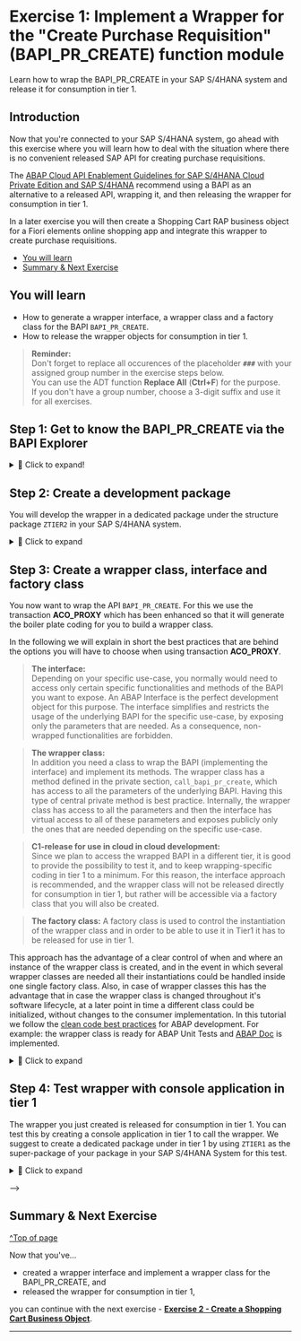 # Exercise 1: Implement a Wrapper for the "Create Purchase Requisition" (BAPI_PR_CREATE) function module
<!-- description --> Learn how to wrap the BAPI_PR_CREATE in your SAP S/4HANA system and release it for consumption in tier 1.


## Introduction
Now that you're connected to your SAP S/4HANA system, go ahead with this exercise where you will learn how to deal with the situation where there is no convenient released SAP API for creating purchase requisitions. 

The [ABAP Cloud API Enablement Guidelines for SAP S/4HANA Cloud Private Edition and SAP S/4HANA](https://www.sap.com/documents/2023/05/b0bd8ae6-747e-0010-bca6-c68f7e60039b.html) recommend using a BAPI as an alternative to a released API, wrapping it, and then releasing the wrapper for consumption in tier 1. 

In a later exercise you will then create a Shopping Cart RAP business object for a Fiori elements online shopping app and integrate this wrapper to create purchase requisitions.

- [You will learn](#you-will-learn)
- [Summary & Next Exercise](#summary--next-exercise)  


## You will learn
- How to generate a wrapper interface, a wrapper class and a factory class for the BAPI `BAPI_PR_CREATE`.
- How to release the wrapper objects for consumption in tier 1.

> **Reminder:**   
> Don't forget to replace all occurences of the placeholder **`###`** with your assigned group number in the exercise steps below.  
> You can use the ADT function **Replace All** (**Ctrl+F**) for the purpose.   
> If you don't have a group number, choose a 3-digit suffix and use it for all exercises.


## Step 1: Get to know the BAPI_PR_CREATE via the BAPI Explorer

<details>
  <summary>🔵 Click to expand!</summary>
  
The first step is to look for a suitable non-released API to create purchase requisitions. You can use the BAPI Explorer for this purpose. Connect to the backend of your SAP S/4HANA system and start transaction `BAPI`. For the purpose of this tutorial, we will use the non-released BAPI `BAPI_PR_CREATE`: switch to the **Alphabetical** view (1), look for the Business Object `PurchaseRequisition` (2), find and click on the method `CreateFromData1` (3). You can see that its function module is the `BAPI_PR_CREATE` (4).

<!-- ![BAPI explorer](images/bapi_explorer.png) -->
<img alt="BAPI explorer" src="images/bapi_explorer.png" width="70%">

In the **Documentation** tab you can find more information on what the BAPI is used for (in this case: to create purchase requisitions) and you can find examples for various scenarios and how to fill the respective parameter values.

In the **Tools** section you can click on the **Function Builder** and then click on **Display** to see the required parameters:

<!-- ![BAPI explorer - Tools](images/bapi_explorer-tools.png) -->
<img alt="BAPI explorer - Tools" src="images/bapi_explorer-tools.png" width="70%">

<!-- ![BAPI explorer - Function Builder](images/bapi_explorer-function_builder.png) -->
<img alt="BAPI explorer - Function Builder" src="images/bapi_explorer-function_builder.png" width="70%">

>The `BAPI_PR_CREATE` has a `TESTRUN` parameter that can be used to call the BAPI in validation mode. Some BAPI have a similar test mode that can be used to validate input data. It is best practice to make use of this test mode, if available, as we will address in more details in a later [tutorial](/exercises/ex5/Readme.md) of this group.

</details>

## Step 2: Create a development package

You will develop the wrapper in a dedicated package under the structure package `ZTIER2` in your SAP S/4HANA system.

<details>
  <summary>🔵 Click to expand</summary>
  
In ADT, open your SAP S/4HANA system project folder, right click on it and select **New** > **ABAP Package** and input the Name `Z_TIER2_###` the superpackage `ZTIER2` and a Description, e.g. `Package Tier2` :

<!-- ![Create Tier 2 package](images/create_tier2_package.png) -->
<img alt="Create Tier 2 package" src="images/create_tier2_package_2.png" width="70%">

Select **Add to favorite packages** for easy access later on. Keep the Package Type as **Development** and click on **Next**. Do not change anything in the following wizard window (where the software component HOME is selected), and click on **Next**.

Create a new transport request and give it a meaningful name such as `Tier2 development - Group ###` so that it can be more easily identified. Then click on **Finish**. The package will be created.

<!-- ![Create Tier 2 transport](images/create_tier2_package.png) -->
<img alt="Create Tier 2 package" src="images/create_tier2_package_2.png" width="70%">

</details>  

## Step 3: Create a wrapper class, interface and factory class

You now want to wrap the API `BAPI_PR_CREATE`. For this we use the transaction **ACO_PROXY** which has been enhanced so that it will generate the boiler plate coding for you to build a wrapper class.   

In the following we will explain in short the best practices that are behind the options you will have to choose when using transaction **ACO_PROXY**.  

> **The interface:**     
> Depending on your specific use-case, you normally would need to access only certain specific functionalities and methods of the BAPI you want to expose. An ABAP Interface is the perfect development object for this purpose. The interface simplifies and restricts the usage of the underlying BAPI for the specific use-case, by exposing only the parameters that are needed. As a consequence, non-wrapped functionalities are forbidden.

> **The wrapper class:**    
> In addition you need a class to wrap the BAPI (implementing the interface) and implement its methods. The wrapper class has a method defined in the private section, `call_bapi_pr_create`, which has access to all the parameters of the underlying BAPI. Having this type of central private method is best practice. Internally, the wrapper class has access to all the parameters and then the interface has virtual access to all of these parameters and exposes publicly only the ones that are needed depending on the specific use-case. 

> **C1-release for use in cloud in cloud development:**    
> Since we plan to access the wrapped BAPI in a different tier, it is good to provide the possibility to test it, and to keep wrapping-specific coding in tier 1 to a minimum. For this reason, the interface approach is recommended, and the wrapper class will not be released directly for consumption in tier 1, but rather will be accessible via a factory class that you will also be created.

> **The factory class:**
> A factory class is used to control the instantiation of the wrapper class and in order to be able to use it in Tier1 it has to be released for use in tier 1. 

This approach has the advantage of a clear control of when and where an instance of the wrapper class is created, and in the event in which several wrapper classes are needed all their instantiations could be handled inside one single factory class.  Also, in case of wrapper classes this has the advantage that in case the wrapper class is changed throughout it's software lifecycle, at a later point in time a different class could be initialized, without changes to the consumer implementation. In this tutorial we follow the [clean code best practices](https://blogs.sap.com/2022/05/05/how-to-enable-clean-code-checks-for-abap/) for ABAP development. For example: the wrapper class is ready for ABAP Unit Tests and [ABAP Doc](https://blogs.sap.com/2013/04/29/abap-doc/) is implemented.


<details>
  <summary>🔵 Click to expand</summary>

1. To create the interface, the class and the factory class for your BAPI start transaction ACO_PROXY.

    <!-- ![Start ACO_PROXY](images/start_aco_proxy_2.png) -->
    <img alt="Start ACO_PROXY" src="images/start_aco_proxy_2.png" width="100%"> 

2. Enter the following values

  **A. Function Modules**    
      - Here you can select one or more function modules that will be wrapped by one single class. Please enter here only `BAPI_PR_CREATE`.  
        
   **B. Specify repository object names**    
      - **Name of a proxy class**: Enter a name for the wrapper class, e.g. `ZCL_WRAP_BAPI_PR_###`.   
      - **Package**: Select `TEST_TIER2_###`.     ⚠️⚠️⚠️  (We use a package TEST_TIER2_### instead of ZTIER2_### as a workaround due to a bug in ACO_PROXY)
      - **Create Interface**: Check the check box and choose a name for the interface, e.g. `ZIF_WRAP_BAPI_PR_###`  
      - **Create Factory Class**: Check the check box and choose a name for the factory class, e.g. `ZCL_F_WRAP_BAPI_PR_###`   

   **C. Options**   
      - Choose the radio-button **Class-Based Exceptions**       
      - Check the check box **Do not create Shadows of C1 Released Types**       
      - Check the check box **C1 Release**       
      - Check the check box **Create Private Methods**          

  and press F3 to continue.

3. Press the green check mark or **F8** to continue
   
4. Select optional values

   Transaction **ACO_PROXY** offers you to un-select optional values that shall not be part of the public interface.

   Only leave the following optional parameters of the 'BAPI_PR_CREATE' selected
   
   - NUMBER  
   - PRHEADEREXP  
   - PRHEADER  
   - PRHEADERX  
   - TESTRUN  
   - PRITEMX  
   - RETURN  

   and un-select all other optional parameters.   

   <img alt="Select optional parameters 1" src="images/rap640_parameter_010.png" width="70%">

   <img alt="Select optional parameters 2" src="images/rap640_parameter_020.png" width="70%">

   <img alt="Select optional parameters 3" src="images/rap640_parameter_030.png" width="70%">

</details>   

## Step 4: Test wrapper with console application in tier 1

The wrapper you just created is released for consumption in tier 1. You can test this by creating a console application in tier 1 to call the wrapper. We suggest to create a dedicated package under in tier 1 by using `ZTIER1` as the super-package of your package in your SAP S/4HANA System for this test.

<details>
  <summary>🔵 Click to expand</summary>  

1. In ADT, open your SAP S/4HANA system project folder, navigate to the structure package **`ZTIER1`**, right click on it and select **New** > **ABAP Package** and input the Name **`Z_PURCHASE_REQ_TEST_###`** and a Description:

<!-- ![Create test package](images/create_test_package.png) -->
<img alt="Create test package" src="images/create_test_package.png" width="70%">        

2. Click on **Next** and then **Next** again. Select a suitable transport request (or create a new one if needed) and then click on **Finish**. Now you can create the class for the console application. Right click on the newly created package and select **New** > **ABAP Class** and input the Name `ZCL_BAPI_WRAP_TEST_###` and a Description:

<!-- ![Create test class](images/create_test_class.png) -->
<img alt="Create test class" src="images/create_test_class.png" width="70%">

3. Click on **Next**, select a suitable transport request (or create a new one if needed) and then click on **Finish**.

4. You can check that the newly created class is a tier 1 class by checking that the **ABAP Language Version** is `ABAP Language for Cloud Development` in the **Properties** > **General** tab:

<!-- ![Console application language](images/console_application_language.png) -->
<img alt="Console application language" src="images/console_application_language.png" width="70%">

5. Implement the newly created class as shown below. The class calls the wrapper factory class and, given some input parameter values like the delivery date and the item price, creates a purchase requisition for that specific item and prints the information to the console.   
         
 <details>
  <summary>🟡📄 Click to expand and view or copy the source code!</summary>

```ABAP

CLASS zcl_bapi_wrap_test_### DEFINITION
  PUBLIC
  FINAL
  CREATE PUBLIC .

  PUBLIC SECTION.
  INTERFACES if_oo_adt_classrun .
  PROTECTED SECTION.
  PRIVATE SECTION.
ENDCLASS.



CLASS zcl_bapi_wrap_test_### IMPLEMENTATION.
METHOD if_oo_adt_classrun~main.

    DATA pr_returns TYPE bapirettab.

    DATA prheader TYPE zif_wrap_bapi_pr_###=>bapimereqheader .
    DATA prheaderx TYPE zif_wrap_bapi_pr_###=>bapimereqheaderx .
    DATA number  TYPE zif_wrap_bapi_pr_###=>banfn  .
    DATA pritem  TYPE zif_wrap_bapi_pr_###=>_bapimereqitemimp .
    DATA pritemx  TYPE zif_wrap_bapi_pr_###=>_bapimereqitemx  .
    DATA prheaderexp  TYPE zif_wrap_bapi_pr_###=>bapimereqheader .

    DATA(myclass) = zcl_f_wrap_bapi_pr_###=>create_instance( ).

    prheader = VALUE #( pr_type = 'NB' ).
    prheaderx = VALUE #( pr_type = 'X' ).

    pritem           = VALUE #( (
                      preq_item  = '00010'
                      plant      = '1010'
                      acctasscat = 'U'
                      currency   = 'EUR'
                      deliv_date = cl_abap_context_info=>get_system_date(  ) + 14   "format: yyyy-mm-dd (at least 10 days)
                      material   = 'ZPRINTER01'
                      matl_group = 'A001'
                      preq_price = '100.00'
                      quantity   = '1'
                      unit       = 'ST'
                      pur_group = '001'
                      purch_org = '1010'
                      short_text = 'ZPRINTER01'
                    ) ).

    pritemx           = VALUE #( (
                      preq_item  = '00010'
                      plant      = 'X'
                      acctasscat = 'X'
                      currency   = 'X'
                      deliv_date = 'X'
                      material   = 'X'
                      matl_group = 'X'
                      preq_price = 'X'
                      quantity   = 'X'
                      unit       = 'X'
                      pur_group = 'X'
                      purch_org = 'X'
                      short_text = 'X'
                    ) ).

    TRY.
        myclass->bapi_pr_create(
          EXPORTING
            prheader = prheader
            prheaderx = prheaderx
            testrun = abap_false
          IMPORTING
            number   = number
            prheaderexp = prheaderexp
          CHANGING
            pritem = pritem
            pritemx = pritemx
     )
        .
      CATCH cx_aco_application_exception cx_aco_communication_failure cx_aco_system_failure INTO DATA(call_wrapper_exception).
        "handle exception
        out->write( |Exception occured: { call_wrapper_exception->get_text(  ) }| ).
    ENDTRY.
    out->write( |purchase requistion number: { number  } | ).
    LOOP AT pr_returns INTO DATA(bapiret2_line).
      out->write( |bapi_return: { bapiret2_line-message } | ).
    ENDLOOP.
  ENDMETHOD.

```

 </details>   

6. Save and activate your changes.   

7. Now run this class  by pressing F9.   

8. You shall see an output as follows:

   <img alt="Console output test class" src="images/console_output_test_class.png" width="70%">   
   

<!--
## Step 8: Run ATC checks and request exemptions \[OPTIONAL\]

> **Note**: This exercise is optional. 

You will now need to run ATC checks on the objects you created and request exemptions to use non-released API.

<details>
  <summary>🔵 Click to expand</summary>  

To run the ATC checks right click on the `$Z_PURCHASE_REQ_TIER2_###` package and select **Run As** > **ABAP Test Cockpit With...** and select your ATC check variant. Confirm by clicking on **OK**.   

<!-- ![ATC checks - select variant](images/select_atc_check_variant.png) -->
<img alt="ATC checks - interface error" src="images/select_atc_check_variant.png" width="70%">

The result of the ATC check will appear in the ATC Problems tab. As expected, you will get ATC check errors because you are using an non-released API:

<!-- ![ATC checks - interface error](images/interface_atc_checks.png) -->
<img alt="ATC checks - interface error" src="images/interface_atc_checks.png" width="70%">

>Note that there are ATC checks errors for both the interface and the wrapper class. You will need to request an exemption for each of the two objects.

Right click on any one of the interface related errors in the ATC Problems tab and choose **Request Exemption**. You can then request an exemption for the whole interface by selecting `Interface (ABAP Objects)` under the `Apply exemption To` tab:

<!-- ![Request exemptions for the whole interface](images/interface_request_exemption.png) -->
<img alt="Request exemptions for the whole interface" src="images/interface_request_exemption.png" width="70%">

Click **Next**, choose a valid approver, a reason to request the exemptions and input a justification for it. Then click on **Finish**.

<!-- ![Approver and justification](images/approver_and_justification.png) -->
<img alt="Approver and justification" src="images/approver_and_justification.png" width="70%">

Proceed in the same way to request an exemption for the whole wrapper class.

>How to maintain approvers and how to approve exemptions is beyond the scope of this tutorial. After a maintained approver has approved the exemptions, you can verify it by running ATC checks again in ADT: no issue should arise.

</details>

-->   

<!--
## Step 10: Check the results in the SAP standard `Purchase Requisition - Professional` App

You can  use the app **Manage Purchase Requisition - Professional** to check the purchase requistions that you have created using your console application.   

<details>
  <summary>🔵 Click to expand</summary>
  
  1. In a preconfigured appliance system, the standard **Manage Purchase Requisition - Professional** app can be started using the ABAP Fiori Launchpad using the following URL, where you will replace `xxx.xxx.xxx.xxx` with your assigned system IP address:     
  
     https://xxx.xxx.xxx.xxx:44301/sap/bc/ui2/flp?sap-client=100&sap-language=EN#PurchaseRequisition-maintain
    
     > **Hint:** Alternatively, you can launch the ABAP Fiori launchpad using the transaction code **`/ui2/flp`** (`/n/ui2/flp`) and then search for the app *Manage Purchase Requisition - Professional*.

     **Manage Purchase Requistion - SAP standard application**   
     ![Manage Purchase Requistion - Professional](../ex4/images/pr_professional_app.png)  
    
     Now you can search for the created purchase requisition number.

     > **Note**
     > Before checking the results in the ADT Fiori Elements preview make sure to clear the cache by pressing **F12** and by selecting **clear cache and refresh**. Otherwise you might run into the issue that the button 
       of the action is visible but not functional.   

</details>
-->

## Summary & Next Exercise
[^Top of page](#)

Now that you've... 
- created a wrapper interface and implement a wrapper class for the BAPI_PR_CREATE, and
- released the wrapper for consumption in tier 1,

you can continue with the next exercise - **[Exercise 2 - Create a Shopping Cart Business Object](../ex2/README.md)**.

---
